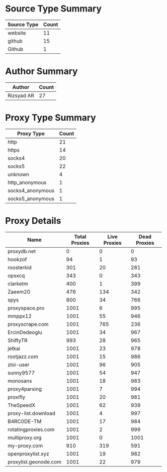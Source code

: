 # Source Type Summary

| Source Type | Count |
|-------------|-------|
| website | 11 |
| github | 15 |
| Github | 1 |


# Author Summary

| Author | Count |
|--------|-------|
| Rizsyad AR | 27 |


# Proxy Type Summary

| Proxy Type | Count |
|------------|-------|
| http | 21 |
| https | 14 |
| socks4 | 20 |
| socks5 | 22 |
| unknown | 4 |
| http_anonymous | 1 |
| socks4_anonymous | 1 |
| socks5_anonymous | 1 |


# Proxy Details

| Name | Total Proxies | Live Proxies | Dead Proxies |
|------|---------------|--------------|---------------|
| proxydb.net | 0 | 0 | 0 |
| hookzof | 94 | 1 | 93 |
| roosterkid | 301 | 20 | 281 |
| opsxcq | 343 | 0 | 343 |
| clarketm | 400 | 1 | 399 |
| Zaeem20 | 476 | 134 | 342 |
| spys | 800 | 34 | 766 |
| proxyspace.pro | 1001 | 6 | 995 |
| mmppx12 | 1001 | 55 | 946 |
| proxyscrape.com | 1001 | 765 | 236 |
| ErcinDedeoglu | 1001 | 34 | 967 |
| ShiftyTR | 993 | 28 | 965 |
| jetkai | 1001 | 23 | 978 |
| rootjazz.com | 1001 | 15 | 986 |
| zloi-user | 1001 | 96 | 905 |
| sunny9577 | 1001 | 54 | 947 |
| monosans | 1001 | 18 | 983 |
| proxy4parsing | 1001 | 7 | 994 |
| proxifly | 1001 | 20 | 981 |
| TheSpeedX | 1001 | 62 | 939 |
| proxy-list.download | 1001 | 4 | 997 |
| B4RC0DE-TM | 1001 | 17 | 984 |
| rotatingproxies.com | 1001 | 2 | 999 |
| multiproxy.org | 1001 | 0 | 1001 |
| my-proxy.com | 910 | 319 | 591 |
| openproxylist.xyz | 1001 | 19 | 982 |
| proxylist.geonode.com | 1001 | 22 | 979 |

